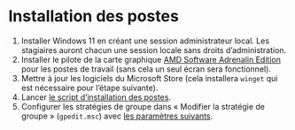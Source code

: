 # Installation des postes

1. Installer Windows 11 en créant une session administrateur local. Les stagiaires auront chacun une session locale sans droits d’administration.
2. Installer le pilote de la carte graphique [AMD Software Adrenalin Edition](https://www.amd.com/fr/support) pour les postes de travail (sans cela un seul écran sera fonctionnel).
3. Mettre à jour les logiciels du Microsoft Store (cela installera `winget` qui est nécessaire pour l’étape suivante).
4. Lancer [le script d’installation des postes](https://github.com/at2f/config/blob/main/e-formation/script_installation_postes_e-formation.ps1).
5. Configurer les stratégies de groupe dans « Modifier la stratégie de groupe » (`gpedit.msc`) avec [les paramètres suivants](https://github.com/at2f/config/blob/main/e-formation/Param%C3%A8tres%20de%20strat%C3%A9gie%20de%20groupe.md).
